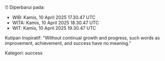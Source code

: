 ⏰ Diperbarui pada:
- WIB: Kamis, 10 April 2025 17.30.47 UTC
- WITA: Kamis, 10 April 2025 18.30.47 UTC
- WIT: Kamis, 10 April 2025 19.30.47 UTC

Kutipan Inspiratif:
"Without continual growth and progress, such words as improvement, achievement, and success have no meaning."


Kategori: success


